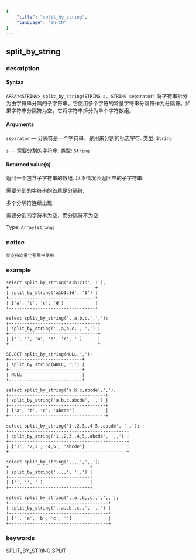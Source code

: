 ```yaml
---
{
    "title": "split_by_string",
    "language": "zh-CN"
}
---
```


<!-- 
Licensed to the Apache Software Foundation (ASF) under one
or more contributor license agreements.  See the NOTICE file
distributed with this work for additional information
regarding copyright ownership.  The ASF licenses this file
to you under the Apache License, Version 2.0 (the
"License"); you may not use this file except in compliance
with the License.  You may obtain a copy of the License at
  http://www.apache.org/licenses/LICENSE-2.0
Unless required by applicable law or agreed to in writing,
software distributed under the License is distributed on an
"AS IS" BASIS, WITHOUT WARRANTIES OR CONDITIONS OF ANY
KIND, either express or implied.  See the License for the
specific language governing permissions and limitations
under the License.
-->

## split_by_string

<version since="1.2.2">
</version>

### description

#### Syntax

`ARRAY<STRING> split_by_string(STRING s, STRING separator)`
将字符串拆分为由字符串分隔的子字符串。它使用多个字符的常量字符串分隔符作为分隔符。如果字符串分隔符为空，它将字符串拆分为单个字符数组。

#### Arguments

`separator` — 分隔符是一个字符串，是用来分割的标志字符. 类型: `String`

`s` — 需要分割的字符串. 类型: `String`

#### Returned value(s)

返回一个包含子字符串的数组. 以下情况会返回空的子字符串:

需要分割的字符串的首尾是分隔符;

多个分隔符连续出现;

需要分割的字符串为空，而分隔符不为空.

Type: `Array(String)`

### notice

`仅支持向量化引擎中使用`

### example

```
select split_by_string('a1b1c1d','1');
+---------------------------------+
| split_by_string('a1b1c1d', '1') |
+---------------------------------+
| ['a', 'b', 'c', 'd']            |
+---------------------------------+

select split_by_string(',,a,b,c,',',');
+----------------------------------+
| split_by_string(',,a,b,c,', ',') |
+----------------------------------+
| ['', '', 'a', 'b', 'c', '']      |
+----------------------------------+

SELECT split_by_string(NULL,',');
+----------------------------+
| split_by_string(NULL, ',') |
+----------------------------+
| NULL                       |
+----------------------------+

select split_by_string('a,b,c,abcde',',');
+-------------------------------------+
| split_by_string('a,b,c,abcde', ',') |
+-------------------------------------+
| ['a', 'b', 'c', 'abcde']            |
+-------------------------------------+

select split_by_string('1,,2,3,,4,5,,abcde', ',,');
+---------------------------------------------+
| split_by_string('1,,2,3,,4,5,,abcde', ',,') |
+---------------------------------------------+
| ['1', '2,3', '4,5', 'abcde']                |
+---------------------------------------------+

select split_by_string(',,,,',',,');
+-------------------------------+
| split_by_string(',,,,', ',,') |
+-------------------------------+
| ['', '', '']                  |
+-------------------------------+

select split_by_string(',,a,,b,,c,,',',,');
+--------------------------------------+
| split_by_string(',,a,,b,,c,,', ',,') |
+--------------------------------------+
| ['', 'a', 'b', 'c', '']              |
+--------------------------------------+
```
### keywords

SPLIT_BY_STRING,SPLIT
